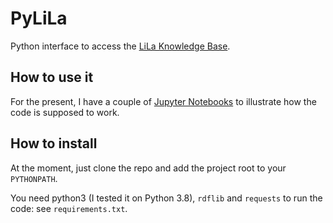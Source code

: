 # PyLiLa
Python interface to access the [LiLa Knowledge Base](https://lila-erc.eu/).

## How to use it

For the present, I have a couple of [Jupyter Notebooks](https://github.com/francescomambrini/PyLiLa/tree/master/examples) 
to illustrate how the code is supposed to work.

## How to install

At the moment, just clone the repo and add the project 
root to your `PYTHONPATH`.

You need python3 (I tested it on Python 3.8), `rdflib` and `requests` to run the code: see `requirements.txt`.
